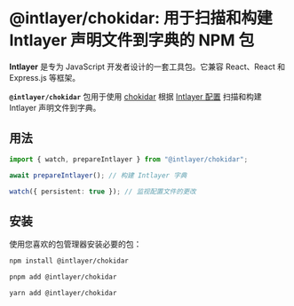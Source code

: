 # @intlayer/chokidar: 用于扫描和构建 Intlayer 声明文件到字典的 NPM 包

**Intlayer** 是专为 JavaScript 开发者设计的一套工具包。它兼容 React、React 和 Express.js 等框架。

**`@intlayer/chokidar`** 包用于使用 [chokidar](https://github.com/paulmillr/chokidar) 根据 [Intlayer 配置](https://github.com/aymericzip/intlayer/blob/main/docs/docs/zh/configuration.md) 扫描和构建 Intlayer 声明文件到字典。

## 用法

```ts
import { watch, prepareIntlayer } from "@intlayer/chokidar";

await prepareIntlayer(); // 构建 Intlayer 字典

watch({ persistent: true }); // 监视配置文件的更改
```

## 安装

使用您喜欢的包管理器安装必要的包：

```bash packageManager="npm"
npm install @intlayer/chokidar
```

```bash packageManager="pnpm"
pnpm add @intlayer/chokidar
```

```bash packageManager="yarn"
yarn add @intlayer/chokidar
```
